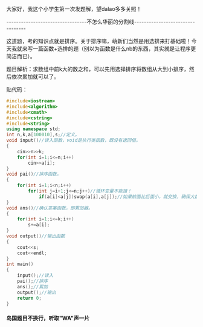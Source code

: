 
大家好，我这个小学生第一次发题解，望dalao多多关照！

---------------------------------不怎么华丽的分割线---------------------------------

这道题，考的知识点就是排序。关于排序嘛，萌新们当然是用选排来打基础啦！今天我就来写一篇函数+选排的题（别以为函数是什么nb的东西，其实就是让程序更简洁而已）。

题目解析：求数组中前k大的数之和，可以先用选择排序将数组从大到小排序，然后依次累加就可以了。

贴代码：

```cpp
#include<iostream>
#include<algorithm>
#include<cmath>
#include<cstring>
#include<string>
using namespace std;
int n,k,a[100010],s;//定义。 
void input()//读入函数，void是执行类函数，既没有返回值。 
{
	cin>>n>>k;
	for(int i=1;i<=n;i++)
		cin>>a[i];
}
void pai()//排序函数。 
{
	for(int i=1;i<n;i++)
		for(int j=i+1;j<=n;j++)//循环变量不能错！
			if(a[i]<a[j])swap(a[i],a[j]);//如果前面比后面小，就交换，确保大数在前面。 
}
void ans()//确认答案函数，即累加器。 
{
	for(int i=1;i<=k;i++)
		s+=a[i];
}
void output()//输出函数 
{
	cout<<s;
	cout<<endl; 
}
int main()
{
	input();//读入
	pai();//排序
	ans();//累加
	output();//输出
	return 0;
} 
```

#### 岛国题目不换行，听取"WA"声一片